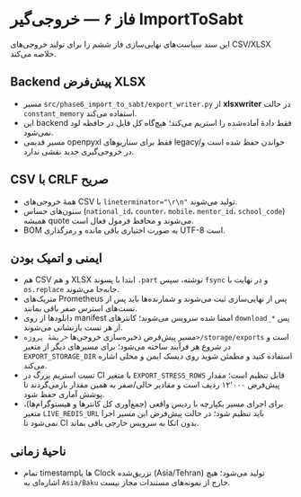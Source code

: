 # فاز ۶ — خروجی‌گیر ImportToSabt

این سند سیاست‌های نهایی‌سازی فاز ششم را برای تولید خروجی‌های CSV/XLSX خلاصه می‌کند.

## Backend پیش‌فرض XLSX

- مسیر `src/phase6_import_to_sabt/export_writer.py` از **xlsxwriter** در حالت `constant_memory` استفاده می‌کند.
- این backend فقط دادهٔ آماده‌شده را استریم می‌کند؛ هیچ‌گاه کل فایل در حافظه لود نمی‌شود.
- مسیر قدیمی openpyxl فقط برای سناریوهای legacy/خواندن حفظ شده است و در خروجی‌گیری جدید نقشی ندارد.

## CSV با CRLF صریح

- همهٔ خروجی‌های CSV با `lineterminator="\r\n"` تولید می‌شوند.
- ستون‌های حساس (`national_id`، `counter`، `mobile`، `mentor_id`، `school_code`) همیشه quote می‌شوند و محافظ فرمول فعال است.
- BOM به صورت اختیاری باقی مانده و رمزگذاری UTF-8 است.

## ایمنی و اتمیک بودن

- هم CSV و هم XLSX ابتدا با پسوند `.part` نوشته، سپس `fsync` و در نهایت با `os.replace` جابه‌جا می‌شوند.
- متریک‌های Prometheus پس از نهایی‌سازی ثبت می‌شوند و شمارنده‌ها باید پس از تست‌های استرس صفر باقی بمانند.
- دانلودها از روی manifest امضا شده سرویس می‌شوند؛ کانترهای `download_*` پس از هر تست بازنشانی می‌شوند.
- مسیر پیش‌فرض ذخیره‌سازی خروجی‌ها `<ریشهٔ پروژه>/storage/exports` است و در شروع هر فرآیند ساخته می‌شود؛ برای مسیرهای دیگر از متغیر `EXPORT_STORAGE_DIR` استفاده کنید و مطمئن شوید روی دیسک ایمن و محلی اشاره می‌کند.
- تست استریم بزرگ در CI با متغیر `EXPORT_STRESS_ROWS` قابل تنظیم است؛ مقدار پیش‌فرض ۱۲٬۰۰۰ ردیف است و مقادیر خالی/صفر به همین مقدار بازمی‌گردند تا پوشش آماری حفظ شود.
- برای اجرای مسیر یکپارچه با ردیس واقعی (جمع‌آوری کل کانترها و هیستوگرام‌ها)، متغیر `LIVE_REDIS_URL` باید تنظیم شود؛ در حالت پیش‌فرض این مسیر اجرا نمی‌شود تا CI بدون اتکا به سرویس خارجی باقی بماند.

## ناحیهٔ زمانی

- تمام timestampها با Clock تزریق‌شده (Asia/Tehran) تولید می‌شود؛ هیچ اشاره‌ای به `Asia/Baku` خارج از نمونه‌های مستندات مجاز نیست.
